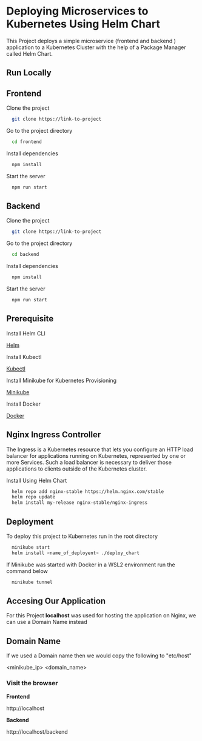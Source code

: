 # Deploying Microservices to Kubernetes Using Helm Chart

This Project deploys a simple microservice (frontend and backend ) application to a Kubernetes Cluster with the help of a Package Manager called Helm Chart.
## Run Locally

## Frontend

Clone the project

```bash
  git clone https://link-to-project
```

Go to the project directory

```bash
  cd frontend
```

Install dependencies

```bash
  npm install
```

Start the server

```bash
  npm run start
```

## Backend

Clone the project

```bash
  git clone https://link-to-project
```

Go to the project directory

```bash
  cd backend
```

Install dependencies

```bash
  npm install
```

Start the server

```bash
  npm run start
```


## Prerequisite

Install Helm CLI

[Helm](https://helm.sh)

Install Kubectl

[Kubectl](https://kubernetes.io)

Install Minikube for Kubernetes Provisioning

[Minikube](https://minikube.sigs.k8s.io/docs/start/)

Install Docker

[Docker](https://docs.docker.com/engine/install/ubuntu/)







    
## Nginx Ingress Controller

The Ingress is a Kubernetes resource that lets you configure an HTTP load balancer for applications running on Kubernetes, represented by one or more Services. Such a load balancer is necessary to deliver those applications to clients outside of the Kubernetes cluster.

Install Using Helm Chart

```bash
  helm repo add nginx-stable https://helm.nginx.com/stable
  helm repo update
  helm install my-release nginx-stable/nginx-ingress
```

## Deployment

To deploy this project to Kubernetes run in the root directory

```bash
  minikube start 
  helm install <name_of_deployent> ./deploy_chart
```

If Minikube was started with Docker in a WSL2 environment run the command below

```bash
  minikube tunnel
```

## Accesing Our Application

For this Project **localhost** was used for hosting the application on Nginx, we can use a Domain Name instead

## Domain Name

If we used a Domain name then we would copy the following to "etc/host" 

<minikube_ip>  <domain_name>

### Visit the browser

**Frontend**

http://localhost

**Backend**

http://localhost/backend


